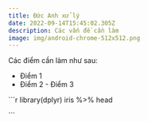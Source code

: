 ```yaml
---
title: Đức Anh xử lý
date: 2022-09-14T15:45:02.305Z
description: Các vấn đề cần làm
image: img/android-chrome-512x512.png
---
```

C﻿ác điểm cần làm như sau:

- Điểm 1
- Điểm 2 
-﻿ Điểm 3

`﻿``r
l﻿ibrary(dplyr)
iris %>% head

`﻿``
